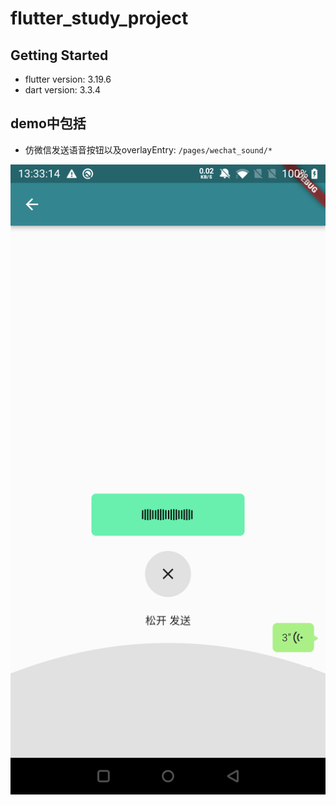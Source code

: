 # flutter_study_project


## Getting Started

- flutter version: 3.19.6
- dart version: 3.3.4

## demo中包括

- 仿微信发送语音按钮以及overlayEntry: `/pages/wechat_sound/*`

![image](https://github.com/CongDuang/flutter_study_project/blob/master/screenshot/1.png)